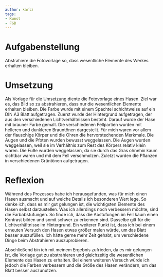 ```yaml
---
author: karlz
tags:
- Kunst
- FGB
---
```


# Aufgabenstellung

Abstrahiere die Fotovorlage so, dass wesentliche Elemente des Werkes erhalten bleiben.

# Umsetzung

Als Vorlage für die Umsetzung diente die Fotovorlage eines Hasen. Ziel war es, das Bild so zu abstrahieren, dass nur die wesentlichen Elemente erhalten bleiben. Die Farbe wurde mit einem Spachtel schichtweise auf ein DIN A3 Blatt aufgetragen. Zuerst wurde der Hintergrund aufgetragen, der aus den verschiedenen Lichtverhältnissen besteht.
Darauf wurde der Hase mit brauner Farbe gemalt.  Die verschiedenen Fellpartien wurden mit helleren und dunkleren Brauntönen dargestellt. Für mich waren vor allem der flauschige Körper und die Ohren die hervorstechenden Merkmale. Die Augen und die Pfoten wurden bewusst weggelassen. Die Augen wurden weggelassen, weil sie im Verhältnis zum Rest des Körpers relativ klein waren. Die Füße wurden weggelassen, da sie durch das Gras ohnehin kaum sichtbar waren und mit dem Fell verschmolzen. Zuletzt wurden die Pflanzen in verschiedenen Grüntönen aufgetragen.

# Reflexion

Während des Prozesses habe ich herausgefunden, was für mich einen Hasen ausmacht und auf welche Details ich besonderen Wert lege. So denke ich, dass es mir gut gelungen ist, die wichtigsten Elemente des Hasen selbst darzustellen.
Was ich allerdings noch verbessern möchte, sind die Farbabstufungen. So finde ich, dass die Abstufungen im Fell kaum einen Kontrast bilden und somit schwer zu erkennen sind. Dasselbe gilt für die Lichtverhältnisse im Hintergrund. Ein weiterer Punkt ist, dass ich bei einem erneuten Versuch den Hasen etwas größer malen würde, um das Blatt besser auszufüllen.
Ich hätte gerne mehr Zeit gehabt, um verschiedene Dinge beim Abstrahieren auszuprobieren.

Abschließend bin ich mit meinem Ergebnis zufrieden, da es mir gelungen ist, die Vorlage gut zu abstrahieren und gleichzeitig die wesentlichen Elemente des Hasen zu erhalten. Bei einem weiteren Versuch würde ich jedoch die Farben verbessern und die Größe des Hasen verändern, um das Blatt besser auszunutzen.
